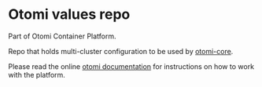 # Otomi values repo

Part of Otomi Container Platform.

Repo that holds multi-cluster configuration to be used by [otomi-core](https://github.com/redkubes/otomi-core).

Please read the online [otomi documentation](https://otomi.io/) for instructions on how to work with the platform.

